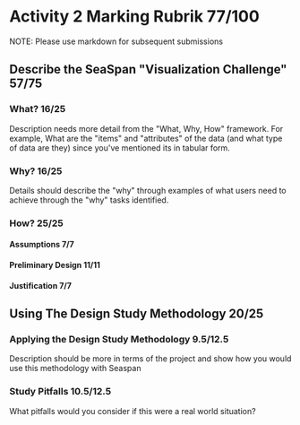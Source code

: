 # Activity 2 Marking Rubrik  77/100

NOTE: Please use markdown for subsequent submissions

## Describe the SeaSpan "Visualization Challenge"  57/75

### What?  16/25
Description needs more detail from the "What, Why, How" framework. For example, What are the "items" and "attributes" of the data  (and what type of data are they) since you've mentioned its in tabular form. 

### Why?  16/25
Details should  describe the "why" through examples of what users need to achieve through the "why" tasks identified.

### How?  25/25

#### Assumptions  7/7

#### Preliminary Design  11/11

#### Justification  7/7

## Using The Design Study Methodology  20/25

### Applying the Design Study Methodology  9.5/12.5
Description should be more in terms of the project and show how you would use this methodology with Seaspan

### Study Pitfalls  10.5/12.5
What pitfalls would you consider if this were a real world situation?